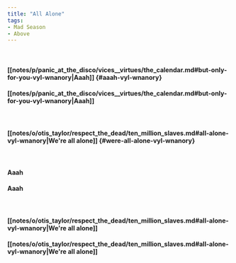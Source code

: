 ```yaml
---
title: "All Alone"
tags:
- Mad Season
- Above
---
```

&nbsp;
#### [[notes/p/panic_at_the_disco/vices__virtues/the_calendar.md#but-only-for-you-vyl-wnanory|Aaah]] {#aaah-vyl-wnanory}
#### [[notes/p/panic_at_the_disco/vices__virtues/the_calendar.md#but-only-for-you-vyl-wnanory|Aaah]]
&nbsp;
#### [[notes/o/otis_taylor/respect_the_dead/ten_million_slaves.md#all-alone-vyl-wnanory|We're all alone]] {#were-all-alone-vyl-wnanory}
&nbsp;
#### Aaah
#### Aaah
&nbsp;
#### [[notes/o/otis_taylor/respect_the_dead/ten_million_slaves.md#all-alone-vyl-wnanory|We're all alone]]
#### [[notes/o/otis_taylor/respect_the_dead/ten_million_slaves.md#all-alone-vyl-wnanory|We're all alone]]
